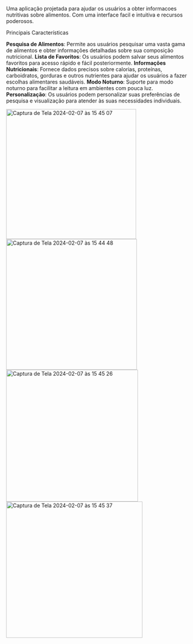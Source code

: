 
Uma aplicação projetada para ajudar os usuários a obter informacoes nutritivas sobre alimentos. Com uma interface facil e intuitiva e recursos poderosos.

Principais Características

**Pesquisa de Alimentos**: Permite aos usuários pesquisar uma vasta gama de alimentos e obter informações detalhadas sobre sua composição nutricional.
**Lista de Favoritos**: Os usuários podem salvar seus alimentos favoritos para acesso rápido e fácil posteriormente.
**Informações Nutricionais**: Fornece dados precisos sobre calorias, proteínas, carboidratos, gorduras e outros nutrientes para ajudar os usuários a fazer escolhas alimentares saudáveis.
**Modo Noturno**: Suporte para modo noturno para facilitar a leitura em ambientes com pouca luz.
**Personalização**: Os usuários podem personalizar suas preferências de pesquisa e visualização para atender às suas necessidades individuais.

<img width="351" alt="Captura de Tela 2024-02-07 às 15 45 07" src="https://github.com/victorbrigido/NutriTaco/assets/110338761/10cc060f-54c1-4271-9430-2639268d572b">



<img width="353" alt="Captura de Tela 2024-02-07 às 15 44 48" src="https://github.com/victorbrigido/NutriTaco/assets/110338761/63e09240-32ab-4b13-9f07-e1ddb771f608">



<img width="356" alt="Captura de Tela 2024-02-07 às 15 45 26" src="https://github.com/victorbrigido/NutriTaco/assets/110338761/216aeef5-5854-4627-bda8-d5df1eba7c46">



<img width="368" alt="Captura de Tela 2024-02-07 às 15 45 37" src="https://github.com/victorbrigido/NutriTaco/assets/110338761/c8d9dd0c-13ea-4b5a-a726-bad8f6def685">


